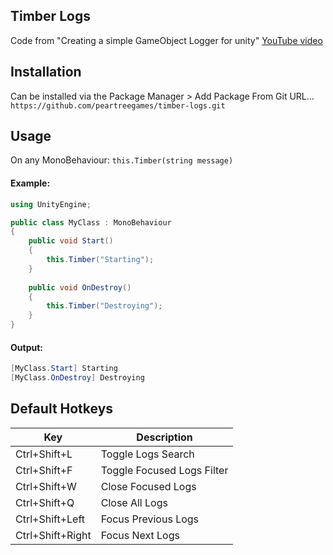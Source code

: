 ## Timber Logs
Code from "Creating a simple GameObject Logger for unity" [YouTube video]()

## Installation

Can be installed via the Package Manager > Add Package From Git URL...
`https://github.com/peartreegames/timber-logs.git`

## Usage

On any MonoBehaviour: `this.Timber(string message)`

#### Example:

``` csharp
using UnityEngine;

public class MyClass : MonoBehaviour 
{
    public void Start() 
    {
        this.Timber("Starting");
    }
    
    public void OnDestroy()
    {
        this.Timber("Destroying");
    }
}
```

#### Output:

```csharp
[MyClass.Start] Starting
[MyClass.OnDestroy] Destroying
```

## Default Hotkeys

| Key              | Description                  |
|------------------|------------------------------|
| Ctrl+Shift+L     | Toggle Logs Search           |
| Ctrl+Shift+F     | Toggle Focused Logs Filter   |
| Ctrl+Shift+W     | Close Focused Logs           |
| Ctrl+Shift+Q     | Close All Logs               |
| Ctrl+Shift+Left  | Focus Previous Logs          |
| Ctrl+Shift+Right | Focus Next Logs              |
